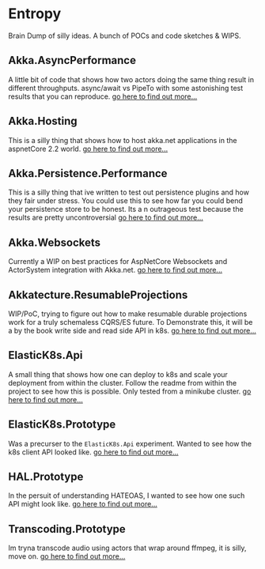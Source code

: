 # Entropy
Brain Dump of silly ideas. A bunch of POCs and code sketches & WIPS. 

## Akka.AsyncPerformance
A little bit of code that shows how two actors doing the same thing result in different throughputs. async/await vs PipeTo with some astonishing test results that you can reproduce. [go here to find out more...](https://github.com/Lutando/Entropy/tree/master/Akka.AsyncPerformance)

## Akka.Hosting
This is a silly thing that shows how to host akka.net applications in the aspnetCore 2.2 world.
[go here to find out more...](https://github.com/Lutando/Entropy/tree/master/Akka.Hosting)

## Akka.Persistence.Performance
This is a silly thing that ive written to test out persistence plugins and how they fair under stress. You could use this to see how far you could bend your persistence store to be honest. Its a n outrageous test because the results are pretty uncontroversial
[go here to find out more...](https://github.com/Lutando/Entropy/tree/master/Akka.Persistence.Performance)

## Akka.Websockets
Currently a WIP on best practices for AspNetCore Websockets and ActorSystem integration with Akka.net.
[go here to find out more...](https://github.com/Lutando/Entropy/tree/master/Akka.Websockets)

## Akkatecture.ResumableProjections
WIP/PoC, trying to figure out how to make resumable durable projections work for a truly schemaless CQRS/ES future. To Demonstrate this, it will be a by the book write side and read side API in k8s.
[go here to find out more...](https://github.com/Lutando/Entropy/tree/master/Akkatecture.ResumableProjections)

## ElasticK8s.Api
A small thing that shows how one can deploy to k8s and scale your deployment from within the cluster. Follow the readme from within the project to see how this is possible. Only tested from a minikube cluster.
[go here to find out more...](https://github.com/Lutando/Entropy/tree/master/ElasticK8s.Api)

## ElasticK8s.Prototype
Was a precurser to the `ElasticK8s.Api` experiment. Wanted to see how the k8s client API looked like.
[go here to find out more...](https://github.com/Lutando/Entropy/tree/master/ElasticK8s.Prototype)

## HAL.Prototype
In the persuit of understanding HATEOAS, I wanted to see how one such API might look like.
[go here to find out more...](https://github.com/Lutando/Entropy/tree/master/HAL.Prototype)

## Transcoding.Prototype
Im tryna transcode audio using actors that wrap around ffmpeg, it is silly, move on.
[go here to find out more...](https://github.com/Lutando/Entropy/tree/master/Transcoding.Prototype)
